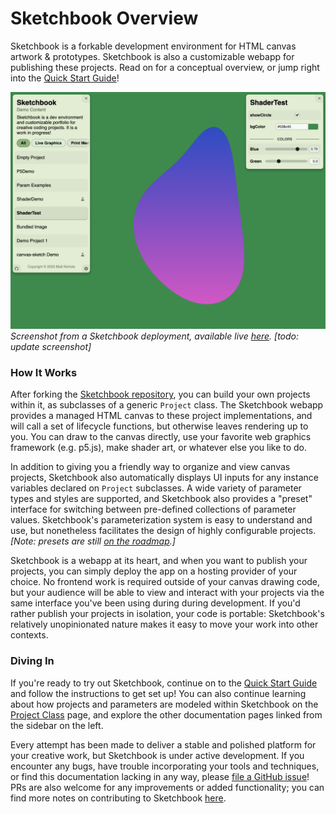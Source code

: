 # Sketchbook Overview

Sketchbook is a forkable development environment for HTML canvas artwork & prototypes. Sketchbook is also a customizable webapp for publishing these projects. Read on for a conceptual overview, or jump right into the [Quick Start Guide](quick-start.md)!

![Sketchbook](media/full-layout.png)
_Screenshot from a Sketchbook deployment, available live [here](https://demo.skbk.cc). [todo: update screenshot]_

### How It Works

After forking the [Sketchbook repository](https://github.com/flatpickles), you can build your own projects within it, as subclasses of a generic `Project` class. The Sketchbook webapp provides a managed HTML canvas to these project implementations, and will call a set of lifecycle functions, but otherwise leaves rendering up to you. You can draw to the canvas directly, use your favorite web graphics framework (e.g. p5.js), make shader art, or whatever else you like to do.

In addition to giving you a friendly way to organize and view canvas projects, Sketchbook also automatically displays UI inputs for any instance variables declared on `Project` subclasses. A wide variety of parameter types and styles are supported, and Sketchbook also provides a "preset" interface for switching between pre-defined collections of parameter values. Sketchbook's parameterization system is easy to understand and use, but nonetheless facilitates the design of highly configurable projects. _[Note: presets are still [on the roadmap](https://github.com/flatpickles/sketchbook/issues/21).]_

Sketchbook is a webapp at its heart, and when you want to publish your projects, you can simply deploy the app on a hosting provider of your choice. No frontend work is required outside of your canvas drawing code, but your audience will be able to view and interact with your projects via the same interface you've been using during during development. If you'd rather publish your projects in isolation, your code is portable: Sketchbook's relatively unopinionated nature makes it easy to move your work into other contexts.

### Diving In

If you're ready to try out Sketchbook, continue on to the [Quick Start Guide](quick-start.md) and follow the instructions to get set up! You can also continue learning about how projects and parameters are modeled within Sketchbook on the [Project Class](project.md) page, and explore the other documentation pages linked from the sidebar on the left.

Every attempt has been made to deliver a stable and polished platform for your creative work, but Sketchbook is under active development. If you encounter any bugs, have trouble incorporating your tools and techniques, or find this documentation lacking in any way, please [file a GitHub issue](https://github.com/flatpickles/sketchbook/issues/new)! PRs are also welcome for any improvements or added functionality; you can find more notes on contributing to Sketchbook [here](contributing.md).

